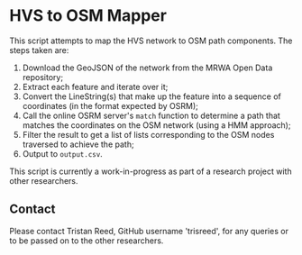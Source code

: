 # HVS to OSM Mapper

This script attempts to map the HVS network to OSM path components. The steps
taken are:

1. Download the GeoJSON of the network from the MRWA Open Data repository;
2. Extract each feature and iterate over it;
3. Convert the LineString(s) that make up the feature into a sequence of
   coordinates (in the format expected by OSRM);
4. Call the online OSRM server's `match` function to determine a path that
   matches the coordinates on the OSM network (using a HMM approach);
5. Filter the result to get a list of lists corresponding to the OSM nodes
   traversed to achieve the path;
6. Output to `output.csv`.

This script is currently a work-in-progress as part of a research project with
other researchers.

## Contact

Please contact Tristan Reed, GitHub username 'trisreed', for any queries or to
be passed on to the other researchers.